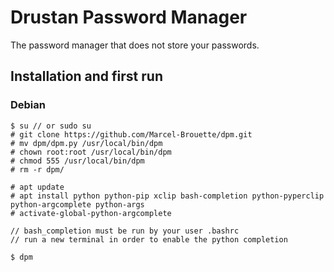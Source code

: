 # Drustan Password Manager

The password manager that does not store your passwords.

## Installation and first run

### Debian

    $ su // or sudo su
    # git clone https://github.com/Marcel-Brouette/dpm.git 
    # mv dpm/dpm.py /usr/local/bin/dpm
    # chown root:root /usr/local/bin/dpm
    # chmod 555 /usr/local/bin/dpm
    # rm -r dpm/

    # apt update
    # apt install python python-pip xclip bash-completion python-pyperclip python-argcomplete python-args
    # activate-global-python-argcomplete

    // bash_completion must be run by your user .bashrc
    // run a new terminal in order to enable the python completion

    $ dpm

